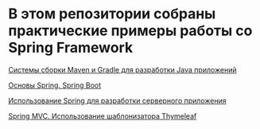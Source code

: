 # В этом репозитории собраны практические примеры работы со Spring Framework

[Системы сборки Maven и Gradle для разработки Java приложений](https://github.com/MikhailAkulov/Spring_Framework/tree/main/Examples/Example_1)

[Основы Spring. Spring Boot](https://github.com/MikhailAkulov/Spring_Framework/tree/main/Examples/Example_2)

[Использование Spring для разработки серверного приложения](https://github.com/MikhailAkulov/Spring_Framework/tree/main/Examples/Example_3)

[Spring MVC. Использование шаблонизатора Thymeleaf](https://github.com/MikhailAkulov/Spring_Framework/tree/main/Examples/Example_4)
